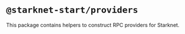 # `@starknet-start/providers`

This package contains helpers to construct RPC providers for Starknet.

